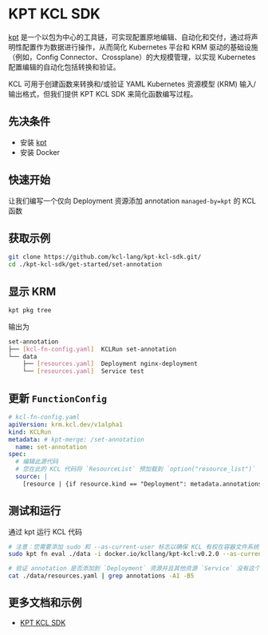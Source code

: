 # KPT KCL SDK

[kpt](https://github.com/GoogleContainerTools/kpt) 是一个以包为中心的工具链，可实现配置原地编辑、自动化和交付，通过将声明性配置作为数据进行操作，从而简化 Kubernetes 平台和 KRM 驱动的基础设施（例如，Config Connector、Crossplane）的大规模管理，以实现 Kubernetes 配置编辑的自动化包括转换和验证。

KCL 可用于创建函数来转换和/或验证 YAML Kubernetes 资源模型 (KRM) 输入/输出格式，但我们提供 KPT KCL SDK 来简化函数编写过程。

## 先决条件

+ 安装 [kpt](https://github.com/GoogleContainerTools/kpt)
+ 安装 Docker

## 快速开始

让我们编写一个仅向 Deployment 资源添加 annotation `managed-by=kpt` 的 KCL 函数

## 获取示例

```bash
git clone https://github.com/kcl-lang/kpt-kcl-sdk.git/
cd ./kpt-kcl-sdk/get-started/set-annotation
```

## 显示 KRM

```bash
kpt pkg tree
```

输出为

```bash
set-annotation
├── [kcl-fn-config.yaml]  KCLRun set-annotation
└── data
    ├── [resources.yaml]  Deployment nginx-deployment
    └── [resources.yaml]  Service test
```

## 更新 `FunctionConfig`

```yaml
# kcl-fn-config.yaml
apiVersion: krm.kcl.dev/v1alpha1
kind: KCLRun
metadata: # kpt-merge: /set-annotation
  name: set-annotation
spec:
  # 编辑此源代码
  # 您在此的 KCL 代码将 `ResourceList` 预加载到 `option("resource_list")`
  source: |
    [resource | {if resource.kind == "Deployment": metadata.annotations: {"managed-by" = "kpt"}} for resource in option("resource_list").items]
```

## 测试和运行

通过 kpt 运行 KCL 代码

```bash
# 注意：您需要添加 sudo 和 --as-current-user 标志以确保 KCL 有权在容器文件系统中写入临时文件。
sudo kpt fn eval ./data -i docker.io/kcllang/kpt-kcl:v0.2.0 --as-current-user --fn-config kcl-fn-config.yaml

# 验证 annotation 是否添加到 `Deployment` 资源并且其他资源 `Service` 没有这个 annotation。
cat ./data/resources.yaml | grep annotations -A1 -B5
```

## 更多文档和示例

+ [KPT KCL SDK](https://github.com/kcl-lang/kpt-kcl-sdk)
